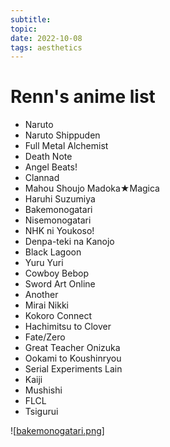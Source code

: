 ```yaml
---
subtitle:
topic:
date: 2022-10-08
tags: aesthetics
---
```

# Renn's anime list

- Naruto
- Naruto Shippuden
- Full Metal Alchemist
- Death Note
- Angel Beats!
- Clannad
- Mahou Shoujo Madoka★Magica 
- Haruhi Suzumiya
- Bakemonogatari
- Nisemonogatari
- NHK ni Youkoso!
- Denpa-teki na Kanojo
- Black Lagoon
- Yuru Yuri
- Cowboy Bebop
- Sword Art Online
- Another
- Mirai Nikki
- Kokoro Connect
- Hachimitsu to Clover
- Fate/Zero
- Great Teacher Onizuka
- Ookami to Koushinryou
- Serial Experiments Lain
- Kaiji
- Mushishi
- FLCL
- Tsigurui

![[bakemonogatari.png]]

[//begin]: # "Autogenerated link references for markdown compatibility"
[bakemonogatari.png]: ../images/bakemonogatari.png "bakemonogatari.png"
[//end]: # "Autogenerated link references"
